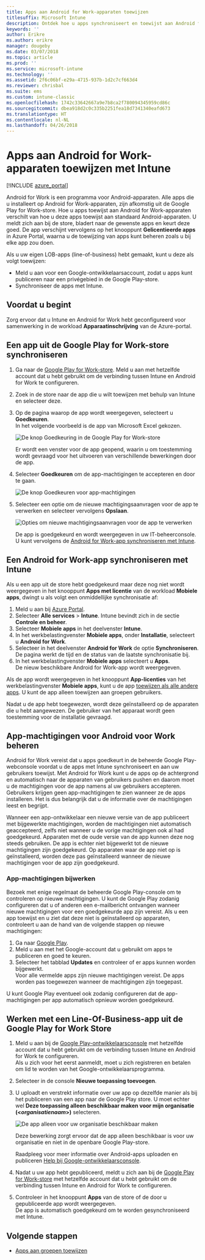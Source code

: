 ```yaml
---
title: Apps aan Android for Work-apparaten toewijzen
titlesuffix: Microsoft Intune
description: Ontdek hoe u apps synchroniseert en toewijst aan Android for Work-apparaten uit de Google Play for Work-store.
keywords: ''
author: Erikre
ms.author: erikre
manager: dougeby
ms.date: 03/07/2018
ms.topic: article
ms.prod: ''
ms.service: microsoft-intune
ms.technology: ''
ms.assetid: 2f6c06bf-e29a-4715-937b-1d2c7cf663d4
ms.reviewer: chrisbal
ms.suite: ems
ms.custom: intune-classic
ms.openlocfilehash: 1742c33642667a9e7b8ca2f780094345959cd86c
ms.sourcegitcommit: dbea918d2c0c335b2251fea18d7341340eafd673
ms.translationtype: HT
ms.contentlocale: nl-NL
ms.lasthandoff: 04/26/2018
---
```

# <a name="assign-apps-to-android-for-work-devices-with-intune"></a>Apps aan Android for Work-apparaten toewijzen met Intune

[!INCLUDE [azure_portal](./includes/azure_portal.md)]

Android for Work is een programma voor Android-apparaten. Alle apps die u installeert op Android for Work-apparaten, zijn afkomstig uit de Google Play for Work-store. Hoe u apps toewijst aan Android for Work-apparaten verschilt van hoe u deze apps toewijst aan standaard Android-apparaten. U meldt zich aan bij de store, bladert naar de gewenste apps en keurt deze goed. De app verschijnt vervolgens op het knooppunt **Gelicentieerde apps** in Azure Portal, waarna u de toewijzing van apps kunt beheren zoals u bij elke app zou doen.

Als u uw eigen LOB-apps (line-of-business) hebt gemaakt, kunt u deze als volgt toewijzen:
- Meld u aan voor een Google-ontwikkelaarsaccount, zodat u apps kunt publiceren naar een privégebied in de Google Play-store.
- Synchroniseer de apps met Intune.

## <a name="before-you-start"></a>Voordat u begint

Zorg ervoor dat u Intune en Android for Work hebt geconfigureerd voor samenwerking in de workload **Apparaatinschrijving** van de Azure-portal.

## <a name="synchronize-an-app-from-the-google-play-for-work-store"></a>Een app uit de Google Play for Work-store synchroniseren

1. Ga naar de [Google Play for Work-store](https://play.google.com/work). Meld u aan met hetzelfde account dat u hebt gebruikt om de verbinding tussen Intune en Android for Work te configureren.
2. Zoek in de store naar de app die u wilt toewijzen met behulp van Intune en selecteer deze.
3. Op de pagina waarop de app wordt weergegeven, selecteert u **Goedkeuren**.  
    In het volgende voorbeeld is de app van Microsoft Excel gekozen.

    ![De knop Goedkeuring in de Google Play for Work-store](media/approve.png)
    
   Er wordt een venster voor de app geopend, waarin u om toestemming wordt gevraagd voor het uitvoeren van verschillende bewerkingen door de app. 

4. Selecteer **Goedkeuren** om de app-machtigingen te accepteren en door te gaan.

    ![De knop Goedkeuren voor app-machtigingen](media/approve-app-permissions.png)

5. Selecteer een optie om de nieuwe machtigingsaanvragen voor de app te verwerken en selecteer vervolgens **Opslaan**.

    ![Opties om nieuwe machtigingsaanvragen voor de app te verwerken](media/approve-app-settings.png)

    De app is goedgekeurd en wordt weergegeven in uw IT-beheerconsole. U kunt vervolgens de [Android for Work-app synchroniseren met Intune](apps-add-android-for-work.md#sync-an-android-for-work-app-with-intune). 

## <a name="sync-an-android-for-work-app-with-intune"></a>Een Android for Work-app synchroniseren met Intune

Als u een app uit de store hebt goedgekeurd maar deze nog niet wordt weergegeven in het knooppunt **Apps met licentie** van de workload **Mobiele apps**, dwingt u als volgt een onmiddellijke synchronisatie af:

1. Meld u aan bij [Azure Portal](https://portal.azure.com).
2. Selecteer **Alle services** > **Intune**. Intune bevindt zich in de sectie **Controle en beheer**.
3. Selecteer **Mobiele apps** in het deelvenster **Intune**.
4. In het werkbelastingvenster **Mobiele apps**, onder **Installatie**, selecteert u **Android for Work**.
5. Selecteer in het deelvenster **Android for Work** de optie **Synchroniseren**.  
    De pagina werkt de tijd en de status van de laatste synchronisatie bij.
6. In het werkbelastingvenster **Mobiele apps** selecteert u **Apps**.  
    De nieuw beschikbare Android for Work-app wordt weergegeven.

Als de app wordt weergegeven in het knooppunt **App-licenties** van het werkbelastingvenster **Mobiele apps**, kunt u de app [toewijzen als alle andere apps](/intune-azure/manage-apps/deploy-apps). U kunt de app alleen toewijzen aan groepen gebruikers.

Nadat u de app hebt toegewezen, wordt deze geïnstalleerd op de apparaten die u hebt aangewezen. De gebruiker van het apparaat wordt geen toestemming voor de installatie gevraagd.

## <a name="manage-android-for-work-app-permissions"></a>App-machtigingen voor Android voor Work beheren
Android for Work vereist dat u apps goedkeurt in de beheerde Google Play-webconsole voordat u de apps met Intune synchroniseert en aan uw gebruikers toewijst. Met Android for Work kunt u de apps op de achtergrond en automatisch naar de apparaten van gebruikers pushen en daarom moet u de machtigingen voor de app namens al uw gebruikers accepteren. Gebruikers krijgen geen app-machtigingen te zien wanneer ze de apps installeren. Het is dus belangrijk dat u de informatie over de machtigingen leest en begrijpt.

Wanneer een app-ontwikkelaar een nieuwe versie van de app publiceert met bijgewerkte machtigingen, worden de machtigingen niet automatisch geaccepteerd, zelfs niet wanneer u de vorige machtigingen ook al had goedgekeurd. Apparaten met de oude versie van de app kunnen deze nog steeds gebruiken. De app is echter niet bijgewerkt tot de nieuwe machtigingen zijn goedgekeurd. Op apparaten waar de app niet op is geïnstalleerd, worden deze pas geïnstalleerd wanneer de nieuwe machtigingen voor de app zijn goedgekeurd.

### <a name="update-app-permissions"></a>App-machtigingen bijwerken

Bezoek met enige regelmaat de beheerde Google Play-console om te controleren op nieuwe machtigingen. U kunt de Google Play zodanig configureren dat u of anderen een e-mailbericht ontvangen wanneer nieuwe machtigingen voor een goedgekeurde app zijn vereist. Als u een app toewijst en u ziet dat deze niet is geïnstalleerd op apparaten, controleert u aan de hand van de volgende stappen op nieuwe machtigingen:

1. Ga naar [Google Play](http://play.google.com/work).
2. Meld u aan met het Google-account dat u gebruikt om apps te publiceren en goed te keuren.
3. Selecteer het tabblad **Updates** en controleer of er apps kunnen worden bijgewerkt.  
    Voor alle vermelde apps zijn nieuwe machtigingen vereist. De apps worden pas toegewezen wanneer de machtigingen zijn toegepast.

U kunt Google Play eventueel ook zodanig configureren dat de app-machtigingen per app automatisch opnieuw worden goedgekeurd. 

## <a name="working-with-a-line-of-business-app-from-the-google-play-for-work-store"></a>Werken met een Line-Of-Business-app uit de Google Play for Work Store

1. Meld u aan bij de [Google Play-ontwikkelaarsconsole](https://play.google.com/apps/publish) met hetzelfde account dat u hebt gebruikt om de verbinding tussen Intune en Android for Work te configureren.  
    Als u zich voor het eerst aanmeldt, moet u zich registreren en betalen om lid te worden van het Google-ontwikkelaarsprogramma.
2. Selecteer in de console **Nieuwe toepassing toevoegen**.
3. U uploadt en verstrekt informatie over uw app op dezelfde manier als bij het publiceren van een app naar de Google Play store. U moet echter wel **Deze toepassing alleen beschikbaar maken voor mijn organisatie (<*organisatienaam*>)** selecteren.

    ![De app alleen voor uw organisatie beschikbaar maken](media/restrict.png)

    Deze bewerking zorgt ervoor dat de app alleen beschikbaar is voor uw organisatie en niet in de openbare Google Play-store.

    Raadpleeg voor meer informatie over Android-apps uploaden en publiceren [Help bij Google-ontwikkelaarsconsole](https://support.google.com/googleplay/android-developer/answer/113469).
4. Nadat u uw app hebt gepubliceerd, meldt u zich aan bij de [Google Play for Work-store](https://play.google.com/work) met hetzelfde account dat u hebt gebruikt om de verbinding tussen Intune en Android for Work te configureren.
5. Controleer in het knooppunt **Apps** van de store of de door u gepubliceerde app wordt weergegeven.  
    De app is automatisch goedgekeurd om te worden gesynchroniseerd met Intune.

## <a name="next-steps"></a>Volgende stappen

- [Apps aan groepen toewijzen](apps-deploy.md) 

